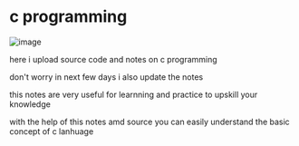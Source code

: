 # c programming

 ![image](https://user-images.githubusercontent.com/93949960/174485618-8b433b31-6a3a-44a5-b64b-4d2d72803d94.png)


 here i upload source code and notes on c programming 
     
      
don't worry in next few days i also update the notes 

this notes are very useful for learnning and practice to upskill your knowledge
       
 with the help of this notes amd source you can easily understand the basic concept of c lanhuage
 
